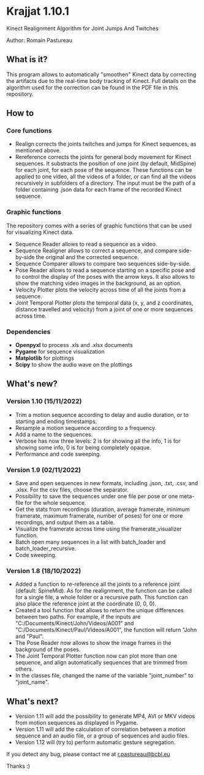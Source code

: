 # **Krajjat 1.10.1**
Kinect Realignment Algorithm for Joint Jumps And Twitches

Author: Romain Pastureau

## What is it?
This program allows to automatically "smoothen" Kinect data by correcting the artifacts due to the real-time body tracking of Kinect. Full details on the algorithm used for the correction can be found in the PDF file in this repository.

## How to

### Core functions
* Realign corrects the joints twitches and jumps for Kinect sequences, as mentioned above. 
* Rereference corrects the joints for general body movement for Kinect sequences. It substracts the position of one joint (by default, MidSpine) for each joint, for each pose of the sequence.
These functions can be applied to one video, all the videos of a folder, or can find all the videos recursively in subfolders of a directory. The input must be the path of a folder containing .json data for each frame of the recorded Kinect sequence.

### Graphic functions
The repository comes with a series of graphic functions that can
be used for visualizing Kinect data.
* Sequence Reader allows to read a sequence as a video.
* Sequence Realigner allows to correct a sequence, and compare side-by-side the original and the corrected sequence.
* Sequence Comparer allows to compare two sequences side-by-side.
* Pose Reader allows to read a sequence starting on a specific pose and to control the display of the poses with the arrow keys. It also allows to show the matching video images in the background, as an option.
* Velocity Plotter plots the velocity across time of all the joints from a sequence.
* Joint Temporal Plotter plots the temporal data (x, y, and z coordinates, distance travelled and velocity) from a joint of one or more sequences across time.

### Dependencies
* **Openpyxl** to process .xls and .xlsx documents
* **Pygame** for sequence visualization
* **Matplotlib** for plottings
* **Scipy** to show the audio wave on the plottings

## What's new?

### Version 1.10 (15/11/2022)
* Trim a motion sequence according to delay and audio duration, or to starting and ending timestamps.
* Resample a motion sequence according to a frequency.
* Add a name to the sequences.
* Verbose has now three levels: 2 is for showing all the info, 1 is for showing some info, 0 is for being completely opaque. 
* Performance and code sweeping.

### Version 1.9 (02/11/2022)
* Save and open sequences in new formats, including .json, .txt, .csv, and .xlsx. For the csv files, choose the separator.
* Possibility to save the sequences under one file per pose or one meta-file for the whole sequence.
* Get the stats from recordings (duration, average framerate, minimum framerate, maximum framerate, number of poses) for one or more recordings, and output them as a table.
* Visualize the framerate across time using the framerate_visualizer function.
* Batch open many sequences in a list with batch_loader and batch_loader_recursive.
* Code sweeping.

### Version 1.8 (18/10/2022)
* Added a function to re-reference all the joints to a reference joint (default: SpineMid). As for the realignment, the function can be called for a single file, a whole folder or a recursive path. This function can also place the reference joint at the coordinate (0, 0, 0).
* Created a tool function that allows to return the unique differences between two paths. For example, if the inputs are "C:/Documents/Kinect/John/Videos/A001" and "C:/Documents/Kinect/Paul/Videos/A001", the function will return "John and "Paul".
* The Pose Reader now allows to show the image frames in the background of the poses.
* The Joint Temporal Plotter function now can plot more than one sequence, and align automatically sequences that are trimmed from others.
* In the classes file, changed the name of the variable "joint_number" to "joint_name".
 
## What's next?
* Version 1.11 will add the possibility to generate MP4, AVI or MKV videos from motion sequences as displayed in Pygame.
* Version 1.11 will add the calculation of correlation between a motion sequence and an audio file, or a group of sequences and audio files.
* Version 1.12 will (try to) perform automatic gesture segregation.

If you detect any bug, please contact me at r.pastureau@bcbl.eu

Thanks :)
